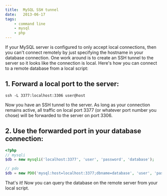 ```yaml
---
title:  MySQL SSH tunnel
date:   2013-06-17
tags:
    - command line
    - mysql
    - php
---
```


If your MySQL server is configured to only accept local connections, then you can't connect remotely by just specifying the hostname in your database connection. One work around is to create an SSH tunnel to the server so it looks like the connection is local. Here's how you can connect to a remote database from a local script:

## 1. Forward a local port to the server:

```shell
ssh -L 3377:localhost:3306 user@host
```

Now you have an SSH tunnel to the server. As long as your connection remains active, all traffic on local port 3377 (or whatever port number you chose) will be forwarded to the server on port 3306.

## 2. Use the forwarded port in your database connection:

```php
<?php
// mysqli
$db = new mysqli('localhost:3377', 'user', 'password', 'database');

// pdo
$db = new PDO('mysql:host=localhost:3377;dbname=database', 'user', 'password');
```

That's it! Now you can query the database on the remote server from your local script.
